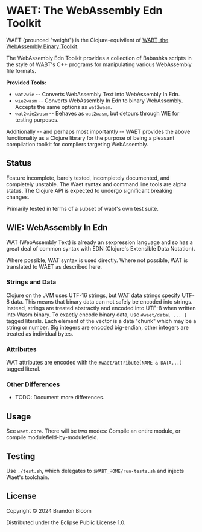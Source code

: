 # WAET: The WebAssembly Edn Toolkit

WAET (prounced "weight") is the Clojure-equivilent of [WABT, the WebAssembly
Binary Toolkit](https://github.com/WebAssembly/wabt).

The WebAssembly Edn Toolkit provides a collection of Babashka scripts in the
style of WABT's C++ programs for manipulating various WebAssembly file formats.

**Provided Tools:**

- `wat2wie` -- Converts WebAssembly Text into WebAssembly In Edn.
- `wie2wasm` -- Converts WebAssembly In Edn to binary WebAssembly. Accepts the
  same options as `wat2wasm`.
- `wat2wie2wasm` -- Behaves as `wat2wasm`, but detours through WIE for testing
  purposes.

Additionally -- and perhaps most importantly -- WAET provides the above
functionality as a Clojure library for the purpose of being a pleasant
compilation toolkit for compilers targeting WebAssembly.

## Status

Feature incomplete, barely tested, incompletely documented, and completely
unstable.  The Waet syntax and command line tools are alpha status.  The
Clojure API is expected to undergo significant breaking changes.

Primarily tested in terms of a subset of wabt's own test suite.

## WIE: WebAssembly In Edn

WAT (WebAssembly Text) is already an sexpression language and so has a great
deal of common syntax with EDN (Clojure's Extensible Data Notation).

Where possible, WAT syntax is used directly. Where not possible, WAT is translated to WAET
as described here.

### Strings and Data

Clojure on the JVM uses UTF-16 strings, but WAT data strings specify UTF-8 data.
This means that binary data can not safely be encoded into strings. Instead,
strings are treated abstractly and encoded into UTF-8 when written into Wasm binary.
To exactly encode binary data, use `#waet/data[ ... ]` tagged literals. Each element of the
vector is a data "chunk" which may be a string or number. Big integers are encoded big-endian,
other integers are treated as individual bytes.

### Attributes

WAT attributes are encoded with the `#waet/attribute(NAME & DATA...)` tagged literal.

### Other Differences

- TODO: Document more differences.

## Usage

See `waet.core`. There will be two modes: Compile an entire module, or
compile modulefield-by-modulefield.

## Testing

Use `./test.sh`, which delegates to `$WABT_HOME/run-tests.sh` and injects Waet's toolchain.

## License

Copyright © 2024 Brandon Bloom

Distributed under the Eclipse Public License 1.0.

